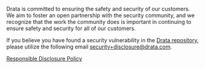 <!-- BEGIN DRATA SECURITY.MD V1.0 BLOCK -->

Drata is committed to ensuring the safety and security of our customers. We aim to foster an open partnership with the security community, and we recognize that the work the community does is important in continuing to ensure safety and security for all of our customers.

If you believe you have found a security vulnerability in the [Drata repository](https://github.com/drata), please utilize the following email security+disclosure@drata.com.

[Responsible Disclosure Policy](https://drata.com/responsible-disclosure)

<!-- END DRATA SECURITY.MD BLOCK -->
